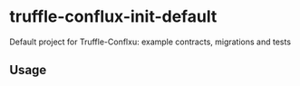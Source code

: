 # truffle-conflux-init-default

Default project for Truffle-Conflxu: example contracts, migrations and tests

## Usage


